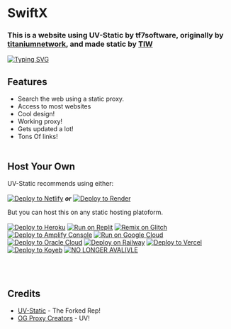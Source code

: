 # SwiftX
### This is a website using UV-Static by tf7software, originally by [titaniumnetwork](https://github.com/titaniumnetwork-dev/Ultraviolet), and made static by [TIW](https://github.com/TheTIW/UV-Static)

[![Typing SVG](https://readme-typing-svg.demolab.com?font=Fira+Code&pause=1000&width=435&lines=Introducing+SwiftyX!;Full+Built+In+Proxy!;Very+Fast!;Built+Off+Of+UV-Static)](https://git.io/typing-svg)



## Features

- Search the web using a static proxy.
- Access to most websites
- Cool design!
- Working proxy!
- Gets updated a lot!
- Tons Of links!
<br><br>


## Host Your Own
UV-Static recommends using either:
<br>
<br>
[![Deploy to Netlify](https://binbashbanana.github.io/deploy-buttons/buttons/remade/netlify.svg)](https://app.netlify.com/start/deploy?repository=https://github.com/tf7software/UV-Static/)    ___or___    [![Deploy to Render](https://binbashbanana.github.io/deploy-buttons/buttons/remade/render.svg)](https://render.com/deploy?repo=https://github.com/tf7software/UV-Static/)

But you can host this on any static hosting platoform. <br> <br>
[![Deploy to Heroku](https://binbashbanana.github.io/deploy-buttons/buttons/remade/heroku.svg)](https://heroku.com/deploy/?template=https://github.com/tf7software/UV-Static/)
[![Run on Replit](https://binbashbanana.github.io/deploy-buttons/buttons/remade/replit.svg)](https://replit.com/github/tf7software/UV-Static/)
[![Remix on Glitch](https://binbashbanana.github.io/deploy-buttons/buttons/remade/glitch.svg)](https://glitch.com/edit/#!/import/github/tf7software/UV-Static/)
[![Deploy to Amplify Console](https://binbashbanana.github.io/deploy-buttons/buttons/remade/amplifyconsole.svg)](https://console.aws.amazon.com/amplify/home#/deploy?repo=https://github.com/tf7software/UV-Static/)
[![Run on Google Cloud](https://binbashbanana.github.io/deploy-buttons/buttons/remade/googlecloud.svg)](https://deploy.cloud.run/?git_repo=https://github.com/tf7software/UV-Static/)
[![Deploy to Oracle Cloud](https://binbashbanana.github.io/deploy-buttons/buttons/remade/oraclecloud.svg)](https://cloud.oracle.com/resourcemanager/stacks/create?zipUrl=https://github.com/tf7software/UV-Static//archive/refs/heads/main.zip)
[![Deploy on Railway](https://binbashbanana.github.io/deploy-buttons/buttons/remade/railway.svg)](https://railway.app/new/template?template=https://github.com/tf7software/UV-Static/)
[![Deploy to Vercel](https://binbashbanana.github.io/deploy-buttons/buttons/remade/vercel.svg)](https://vercel.com/new/clone?repository-url=https://github.com/tf7software/UV-Static/)
[![Deploy to Koyeb](https://binbashbanana.github.io/deploy-buttons/buttons/remade/koyeb.svg)](https://app.koyeb.com/deploy?type=git&repository=github.com/tf7software/UV-Static/&branch=Main&name=)
[![NO LONGER AVALIVLE](https://binbashbanana.github.io/deploy-buttons/buttons/remade/cyclic.svg)](https://app.cyclic.sh/api/app/deploy/tf7software/UV-Static/)

<br><br>


## Credits
- [UV-Static](https://github.com/TheTIW/UV-Static) - The Forked Rep!
- [OG Proxy Creators](https://github.com/titaniumnetwork-dev/Ultraviolet) - UV!
